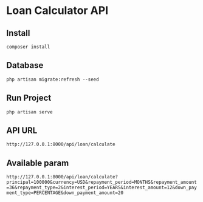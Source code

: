 
# Loan Calculator API

## Install
 ``composer install``
 
## Database 
 ```php artisan migrate:refresh --seed```  
 
## Run Project 

````php artisan serve```` 
 
## API  URL 

 ```http://127.0.0.1:8000/api/loan/calculate``` 
 
## Available param

 ````http://127.0.0.1:8000/api/loan/calculate?principal=100000&currency=USD&repayment_period=MONTHS&repayment_amount=36&repayment_type=2&interest_period=YEARS&interest_amount=12&down_payment_type=PERCENTAGE&down_payment_amount=20````  

